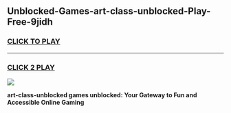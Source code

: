
## Unblocked-Games-art-class-unblocked-Play-Free-9jidh
<h3>
<a href="https://premium76.site?title=art-class-unblocked&ref=12A">CLICK TO PLAY</a></h3>
<hr>

<h3>
<a href="https://premium76.site?title=art-class-unblocked&ref=12A">CLICK 2 PLAY</a>
  
</h3>

<a href="https://premium76.site?title=art-class-unblocked&ref=12A"><img src="https://clearcache.store/games.png"></a>


**art-class-unblocked games unblocked: Your Gateway to Fun and Accessible Online Gaming**
